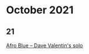 # October 2021

## 21

[Afro Blue – Dave Valentin's solo](https://musescore.com/user/37918841/scores/6872320)
